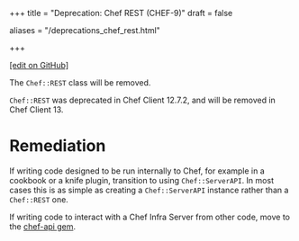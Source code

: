 +++
title = "Deprecation: Chef REST (CHEF-9)"
draft = false

aliases = "/deprecations_chef_rest.html"


  
    
    
    
    
+++    

[\[edit on
GitHub\]](https://github.com/chef/chef-web-docs/blob/master/chef_master/source/deprecations_chef_rest.rst)

<meta name="robots" content="noindex">

The `Chef::REST` class will be removed.

`Chef::REST` was deprecated in Chef Client 12.7.2, and will be removed
in Chef Client 13.

Remediation
===========

If writing code designed to be run internally to Chef, for example in a
cookbook or a knife plugin, transition to using `Chef::ServerAPI`. In
most cases this is as simple as creating a `Chef::ServerAPI` instance
rather than a `Chef::REST` one.

If writing code to interact with a Chef Infra Server from other code,
move to the [chef-api gem](https://rubygems.org/gems/chef-api).
